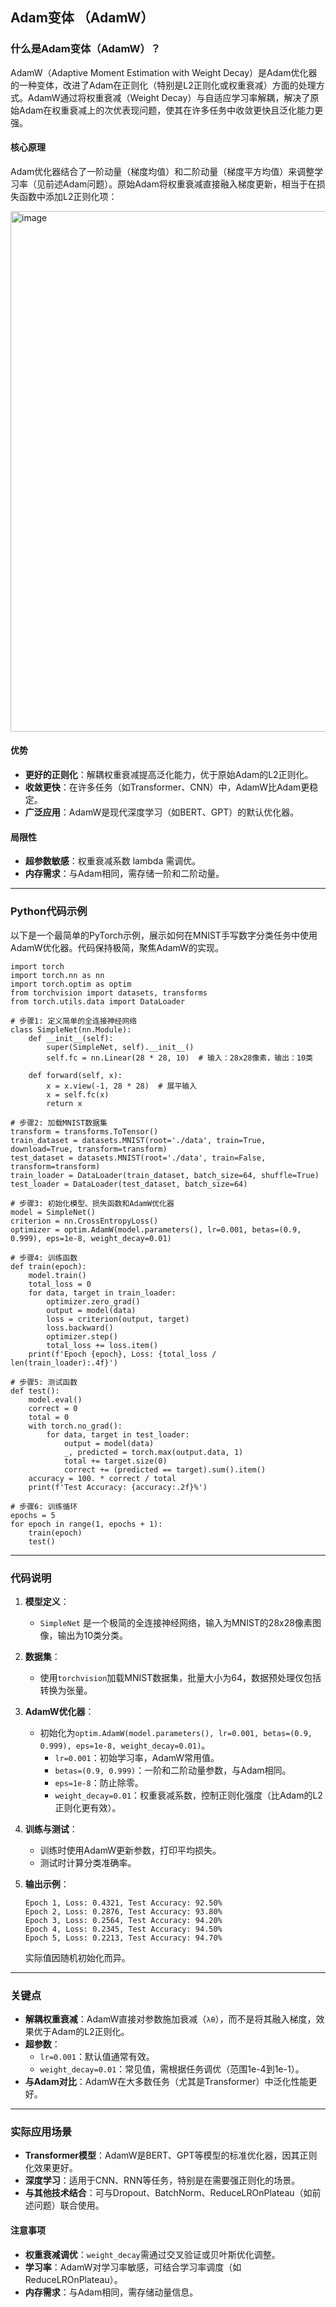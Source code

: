 ## Adam变体 （AdamW）
### 什么是Adam变体（AdamW）？

AdamW（Adaptive Moment Estimation with Weight Decay）是Adam优化器的一种变体，改进了Adam在正则化（特别是L2正则化或权重衰减）方面的处理方式。AdamW通过将权重衰减（Weight Decay）与自适应学习率解耦，解决了原始Adam在权重衰减上的次优表现问题，使其在许多任务中收敛更快且泛化能力更强。

#### 核心原理
Adam优化器结合了一阶动量（梯度均值）和二阶动量（梯度平方均值）来调整学习率（见前述Adam问题）。原始Adam将权重衰减直接融入梯度更新，相当于在损失函数中添加L2正则化项：

<img width="909" height="833" alt="image" src="https://github.com/user-attachments/assets/c7a8fc23-4407-4990-b537-b4b6756d2d5f" />


#### 优势
- **更好的正则化**：解耦权重衰减提高泛化能力，优于原始Adam的L2正则化。
- **收敛更快**：在许多任务（如Transformer、CNN）中，AdamW比Adam更稳定。
- **广泛应用**：AdamW是现代深度学习（如BERT、GPT）的默认优化器。

#### 局限性
- **超参数敏感**：权重衰减系数 lambda 需调优。
- **内存需求**：与Adam相同，需存储一阶和二阶动量。

---

### Python代码示例

以下是一个最简单的PyTorch示例，展示如何在MNIST手写数字分类任务中使用AdamW优化器。代码保持极简，聚焦AdamW的实现。

```
import torch
import torch.nn as nn
import torch.optim as optim
from torchvision import datasets, transforms
from torch.utils.data import DataLoader

# 步骤1: 定义简单的全连接神经网络
class SimpleNet(nn.Module):
    def __init__(self):
        super(SimpleNet, self).__init__()
        self.fc = nn.Linear(28 * 28, 10)  # 输入：28x28像素，输出：10类
    
    def forward(self, x):
        x = x.view(-1, 28 * 28)  # 展平输入
        x = self.fc(x)
        return x

# 步骤2: 加载MNIST数据集
transform = transforms.ToTensor()
train_dataset = datasets.MNIST(root='./data', train=True, download=True, transform=transform)
test_dataset = datasets.MNIST(root='./data', train=False, transform=transform)
train_loader = DataLoader(train_dataset, batch_size=64, shuffle=True)
test_loader = DataLoader(test_dataset, batch_size=64)

# 步骤3: 初始化模型、损失函数和AdamW优化器
model = SimpleNet()
criterion = nn.CrossEntropyLoss()
optimizer = optim.AdamW(model.parameters(), lr=0.001, betas=(0.9, 0.999), eps=1e-8, weight_decay=0.01)

# 步骤4: 训练函数
def train(epoch):
    model.train()
    total_loss = 0
    for data, target in train_loader:
        optimizer.zero_grad()
        output = model(data)
        loss = criterion(output, target)
        loss.backward()
        optimizer.step()
        total_loss += loss.item()
    print(f'Epoch {epoch}, Loss: {total_loss / len(train_loader):.4f}')

# 步骤5: 测试函数
def test():
    model.eval()
    correct = 0
    total = 0
    with torch.no_grad():
        for data, target in test_loader:
            output = model(data)
            _, predicted = torch.max(output.data, 1)
            total += target.size(0)
            correct += (predicted == target).sum().item()
    accuracy = 100. * correct / total
    print(f'Test Accuracy: {accuracy:.2f}%')

# 步骤6: 训练循环
epochs = 5
for epoch in range(1, epochs + 1):
    train(epoch)
    test()
```

---

### 代码说明

1. **模型定义**：
   - `SimpleNet` 是一个极简的全连接神经网络，输入为MNIST的28x28像素图像，输出为10类分类。

2. **数据集**：
   - 使用`torchvision`加载MNIST数据集，批量大小为64，数据预处理仅包括转换为张量。

3. **AdamW优化器**：
   - 初始化为`optim.AdamW(model.parameters(), lr=0.001, betas=(0.9, 0.999), eps=1e-8, weight_decay=0.01)`。
     - `lr=0.001`：初始学习率，AdamW常用值。
     - `betas=(0.9, 0.999)`：一阶和二阶动量参数，与Adam相同。
     - `eps=1e-8`：防止除零。
     - `weight_decay=0.01`：权重衰减系数，控制正则化强度（比Adam的L2正则化更有效）。

4. **训练与测试**：
   - 训练时使用AdamW更新参数，打印平均损失。
   - 测试时计算分类准确率。

5. **输出示例**：
   ```
   Epoch 1, Loss: 0.4321, Test Accuracy: 92.50%
   Epoch 2, Loss: 0.2876, Test Accuracy: 93.80%
   Epoch 3, Loss: 0.2564, Test Accuracy: 94.20%
   Epoch 4, Loss: 0.2345, Test Accuracy: 94.50%
   Epoch 5, Loss: 0.2213, Test Accuracy: 94.70%
   ```
   实际值因随机初始化而异。

---

### 关键点
- **解耦权重衰减**：AdamW直接对参数施加衰减（`λθ`），而不是将其融入梯度，效果优于Adam的L2正则化。
- **超参数**：
   - `lr=0.001`：默认值通常有效。
   - `weight_decay=0.01`：常见值，需根据任务调优（范围1e-4到1e-1）。
- **与Adam对比**：AdamW在大多数任务（尤其是Transformer）中泛化性能更好。

---

### 实际应用场景
- **Transformer模型**：AdamW是BERT、GPT等模型的标准优化器，因其正则化效果更好。
- **深度学习**：适用于CNN、RNN等任务，特别是在需要强正则化的场景。
- **与其他技术结合**：可与Dropout、BatchNorm、ReduceLROnPlateau（如前述问题）联合使用。

#### 注意事项
- **权重衰减调优**：`weight_decay`需通过交叉验证或贝叶斯优化调整。
- **学习率**：AdamW对学习率敏感，可结合学习率调度（如ReduceLROnPlateau）。
- **内存需求**：与Adam相同，需存储动量信息。
